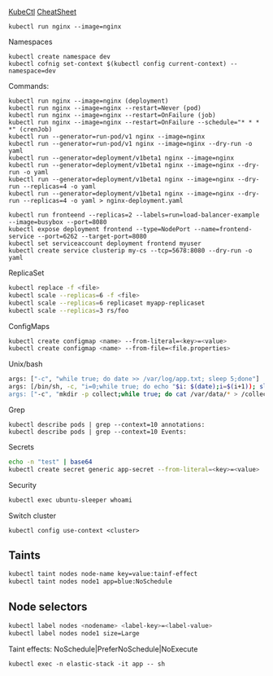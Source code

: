 [KubeCtl](https://kubernetes.io/docs/reference/generated/kubectl/kubectl-commands#run)
[CheatSheet](https://kubernetes.io/docs/reference/kubectl/cheatsheet/)

```
kubectl run nginx --image=nginx
```

Namespaces

```
kubectl create namespace dev
kubectl cofnig set-context $(kubectl config current-context) --namespace=dev
```

Commands:

```
kubectl run nginx --image=nginx (deployment)
kubectl run nginx --image=nginx --restart=Never (pod)
kubectl run nginx --image=nginx --restart=OnFailure (job)
kubectl run nginx --image=nginx --restart=OnFailure --schedule="* * * *" (crenJob)
kubectl run --generator=run-pod/v1 nginx --image=nginx
kubectl run --generator=run-pod/v1 nginx --image=nginx --dry-run -o yaml
kubectl run --generator=deployment/v1beta1 nginx --image=nginx
kubectl run --generator=deployment/v1beta1 nginx --image=nginx --dry-run -o yaml
kubectl run --generator=deployment/v1beta1 nginx --image=nginx --dry-run --replicas=4 -o yaml
kubectl run --generator=deployment/v1beta1 nginx --image=nginx --dry-run --replicas=4 -o yaml > nginx-deployment.yaml

kubectl run fronteend --replicas=2 --labels=run=load-balancer-example --image=busybox --port=8080
kubectl expose deployment frontend --type=NodePort --name=frontend-service --port=6262 --target-port=8080
kubectl set serviceaccount deployment frontend myuser
kubectl create service clusterip my-cs --tcp=5678:8080 --dry-run -o yaml
```

ReplicaSet

```sh
kubectl replace -f <file>
kubectl scale --replicas=6 -f <file>
kubectl scale --replicas=6 replicaset myapp-replicaset
kubectl scale --replicas=3 rs/foo
```

ConfigMaps

```sh
kubectl create configmap <name> --from-literal=<key>=<value>
kubectl create configmap <name> --from-file=<file.properties>
```

Unix/bash

```sh
args: ["-c", "while true; do date >> /var/log/app.txt; sleep 5;done"]
args: [/bin/sh, -c, "i=0;while true; do echo "$i: $(date);i=$(i+1)); sleep 5;done"]
args: ["-c", "mkdir -p collect;while true; do cat /var/data/* > /collect/data.txt; sleep 10;done"]
```

Grep

```
kubectl describe pods | grep --context=10 annotations:
kubectl describe pods | grep --context=10 Events:
```

Secrets

```sh
echo -n "test" | base64
kubectl create secret generic app-secret --from-literal=<key>=<value>
```

Security

```sh
kubectl exec ubuntu-sleeper whoami
```


Switch cluster
```
kubectl config use-context <cluster>
```

## Taints

```sh
kubectl taint nodes node-name key=value:tainf-effect
kubectl taint nodes node1 app=blue:NoSchedule
```

## Node selectors

```sh
kubectl label nodes <nodename> <label-key>=<label-value>
kubectl label nodes node1 size=Large
```

Taint effects: NoSchedule|PreferNoSchedule|NoExecute



```
kubectl exec -n elastic-stack -it app -- sh
```